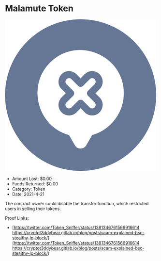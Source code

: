# Malamute Token
![Malamute Token](/rektimages/Malamute-Token.png)
- Amount Lost: $0.00
- Funds Returned: $0.00
- Category: Token
- Date: 2021-4-21

The contract owner could disable the transfer function, which restricted users in selling their tokens.


Proof Links:
- [https://twitter.com/Token_Sniffer/status/1381346761566916614 https://cryptot3ddybear.gitlab.io/blog/posts/scam-explained-bsc-stealthy-lp-block/](https://twitter.com/Token_Sniffer/status/1381346761566916614 https://cryptot3ddybear.gitlab.io/blog/posts/scam-explained-bsc-stealthy-lp-block/)


